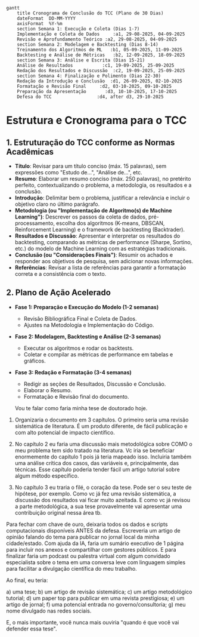 ```mermaid
gantt
    title Cronograma de Conclusão do TCC (Plano de 30 Dias)
    dateFormat  DD-MM-YYYY
    axisFormat  %Y-%m
    section Semana 1: Execução e Coleta (Dias 1-7)
    Implementação e Coleta de Dados     :a1, 29-08-2025, 04-09-2025
    Revisão e Aprofundamento Teórico :a2, 29-08-2025, 04-09-2025
    section Semana 2: Modelagem e Backtesting (Dias 8-14)
    Treinamento dos Algoritmos de ML   :b1, 05-09-2025, 11-09-2025
    Backtesting e Análise de Métricas   :b2, 12-09-2025, 18-09-2025
    section Semana 3: Análise e Escrita (Dias 15-21)
    Análise de Resultados           :c1, 19-09-2025, 25-09-2025
    Redação dos Resultados e Discussão  :c2, 19-09-2025, 25-09-2025
    section Semana 4: Finalização e Polimento (Dias 22-30)
    Redação da Introdução e Conclusão  :d1, 26-09-2025, 02-10-2025
    Formatação e Revisão Final     :d2, 03-10-2025, 09-10-2025
    Preparação da Apresentação       :d3, 10-10-2025, 17-10-2025
    Defesa do TCC                 :d4, after d3, 29-10-2025
```

# Estrutura e Cronograma para o TCC
## 1. Estruturação do TCC conforme as Normas Acadêmicas
- **Título**: Revisar para um título conciso (máx. 15 palavras), sem expressões como "Estudo de...", "Análise de...", etc.
- **Resumo**: Elaborar um resumo conciso (máx. 250 palavras), no pretérito perfeito, contextualizando o problema, a metodologia, os resultados e a conclusão.
- **Introdução**: Delimitar bem o problema, justificar a relevância e incluir o objetivo claro no último parágrafo.
- **Metodologia (ou "Implementação de Algoritmo(s) de Machine Learning")**: Descrever os passos da coleta de dados, pré-processamento, escolha dos algoritmos (K-means, DBSCAN, Reinforcement Learning) e o framework de backtesting (Backtrader).
- **Resultados e Discussão**: Apresentar e interpretar os resultados do backtesting, comparando as métricas de performance (Sharpe, Sortino, etc.) do modelo de Machine Learning com as estratégias tradicionais.
- **Conclusão (ou "Considerações Finais")**: Resumir os achados e responder aos objetivos de pesquisa, sem adicionar novas informações.
- **Referências**: Revisar a lista de referências para garantir a formatação correta e a consistência com o texto.
## 2. Plano de Ação Acelerado
- **Fase 1: Preparação e Execução do Modelo (1-2 semanas)**
  - Revisão Bibliográfica Final e Coleta de Dados.
  - Ajustes na Metodologia e Implementação do Código.
- **Fase 2: Modelagem, Backtesting e Análise (2-3 semanas)**
  - Executar os algoritmos e rodar os backtests.
  - Coletar e compilar as métricas de performance em tabelas e gráficos.
- **Fase 3: Redação e Formatação (3-4 semanas)**
  - Redigir as seções de Resultados, Discussão e Conclusão.
  - Elaborar o Resumo.
  - Formatação e Revisão final do documento.


  Vou te falar como faria minha tese de doutorado hoje.

1. Organizaria o documento em 3 capítulos. O primeiro seria uma revisão sistemática de literatura. É um produto diferente, de fácil publicação e com alto potencial de impacto científico. 

2. No capítulo 2 eu faria uma discussão mais metodológica sobre COMO o meu problema tem sido tratado na literatura. Vc iria se beneficiar enormemente do capítulo 1 pois já teria mapeado isso. Incluiria também uma análise crítica dos casos, das variáveis e, principalmente, das técnicas. Esse capítulo poderia tender fácil um artigo tutorial sobre algum método específico.

3. No capítulo 3 eu traria o filé, o coração da tese. Pode ser o seu teste de hipótese, por exemplo. Como vc já fez uma revisão sistemática, a discussão dos resultados vai ficar muito azeitada. E como vc já revisou a parte metodológica, a sua tese provavelmente vai apresentar uma contribuição original nessa área tb.

Para fechar com chave de ouro, deixaria todos os dados e scripts computacionais disponíveis ANTES da defesa. Escreveria um artigo de opinião falando do tema para publicar no jornal local da minha cidade/estado. Com ajuda da IA, faria um sumário executivo de 1 página para incluir nos anexos e compartilhar com gestores públicos. E para finalizar faria um podcast ou palestra virtual com algum convidado especialista sobre o tema em uma conversa leve com linguagem simples para facilitar a divulgação científica do meu trabalho. 

Ao final, eu teria:

a) uma tese;
b) um artigo de revisão sistemática;
c) um artigo metodológico tutorial;
d) um paper top para publicar em uma revista prestigiosa;
e) um artigo de jornal;
f) uma potencial entrada no governo/consultoria;
g) meu nome divulgado nas redes sociais.

E, o mais importante, você nunca mais ouviria "quando é que você vai defender essa tese".